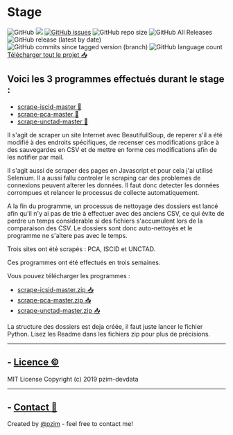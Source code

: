 # Stage
![GitHub](https://img.shields.io/github/license/pzim-devdata/DATA-developer?style=plastic)    ![](https://img.shields.io/badge/Works%20with-Python%203-red?style=plastic)    [![GitHub issues](https://img.shields.io/github/issues/pzim-devdata/DATA-developer?style=plastic)](https://github.com/pzim-devdata/DATA-developer/issues)    ![GitHub repo size](https://img.shields.io/github/repo-size/pzim-devdata/DATA-developer?style=plastic)    ![GitHub All Releases](https://img.shields.io/github/downloads/pzim-devdata/DATA-developer/total?style=plastic)    ![GitHub release (latest by date)](https://img.shields.io/github/v/release/pzim-devdata/DATA-developer?style=plastic)    ![GitHub commits since tagged version (branch)](https://img.shields.io/github/commits-since/pzim-devdata/DATA-developer/v1.0.0)    ![GitHub language count](https://img.shields.io/github/languages/count/pzim-devdata/DATA-developer?style=plastic)
[Télécharger tout le projet :inbox_tray:](https://github.com/pzim-devdata/DATA-developer/releases/download/V1.0.0/work-experiencer.zip)
## Voici les 3 programmes effectués durant le stage :

- [scrape-iscid-master :blue_book:](https://github.com/pzim-devdata/DATA-developer/tree/master/work%20experience/scrape-icsid-master)
- [scrape-pca-master :blue_book:](https://github.com/pzim-devdata/DATA-developer/tree/master/work%20experience/scrape-pca-master)
- [scrape-unctad-master :blue_book:](https://github.com/pzim-devdata/DATA-developer/tree/master/work%20experience/scrape-unctad-master)


Il s'agit de scraper un site Internet avec BeautifullSoup, de reperer s'il a été modifié à des endroits spécifiques, de recenser ces modifications grâce à des sauvegardes en CSV et de mettre en forme ces modifications afin de les notifier par mail.

Il s'agit aussi de scraper des pages en Javascript et pour cela j'ai utilisé Selenium. Il a aussi fallu controler le scraping car des problemes de connexions peuvent alterer les données. Il faut donc detecter les données corrompues et relancer le processus de collecte automatiquement. 

A la fin du programme, un processus de nettoyage des dossiers est lancé afin qu'il n'y ai pas de trie à effectuer avec des anciens CSV, ce qui évite de perdre un temps considerable si des fichiers s'accumulent lors de la comparaison des CSV. Le dossiers sont donc auto-nettoyés et le programme ne s'altere pas avec le temps.

Trois sites ont été scrapés : PCA, ISCID et UNCTAD. 

Ces programmes ont été effectués en trois semaines.

Vous pouvez télécharger les programmes :
- [scrape-icsid-master.zip :inbox_tray:](https://github.com/pzim-devdata/DATA-developer/releases/download/V1.0.0/scrape-icsid-master.zip)
- [scrape-pca-master.zip :inbox_tray:](https://github.com/pzim-devdata/DATA-developer/releases/download/V1.0.0/scrape-pca-master.zip)
- [scrape-unctad-master.zip :inbox_tray:](https://github.com/pzim-devdata/DATA-developer/releases/download/V1.0.0/scrape-unctad-master.zip)

La structure des dossiers est deja créée, il faut juste lancer le fichier Python. Lisez les Readme dans les fichiers zip pour plus de précisions.

--------------------------------------------

## - [Licence :copyright:](https://github.com/pzim-devdata/DATA-developer/raw/master/LICENSE)
MIT License
Copyright (c) 2019 pzim-devdata

--------------------------------------------

## - [Contact :email:](mailto:pizim@posteo.net?subject=Contact%20from%20Github)
Created by [@pzim](https://www.pzim.fr/) - feel free to contact me!






